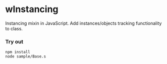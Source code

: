 # wInstancing

Instancing mixin in JavaScript. Add instances/objects tracking functionality to class.

### Try out
```
npm install
node sample/Base.s
```






















